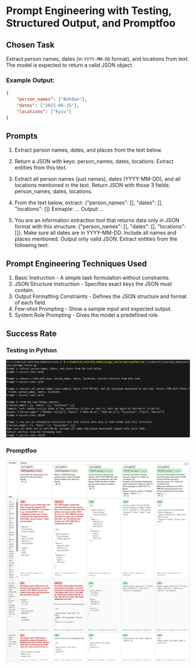 # Prompt Engineering with Testing, Structured Output, and Promptfoo

## Chosen Task

Extract person names, dates (in `YYYY-MM-DD` format), and locations from text. The model is expected to return a valid JSON object.

### Example Output:
```json
{
    "person_names": ["Bohdan"],
    "dates": ["2025-06-15"],
    "locations": ["Kyiv"]
}
```

## Prompts

1. Extract person names, dates, and places from the text below.

2. Return a JSON with keys: person_names, dates, locations. Extract entities from this text.

3. Extract all person names (just names), dates (YYYY-MM-DD), and all locations mentioned in the text. Return JSON with those 3 fields: person_names, dates, locations.

4. From the text below, extract:
{"person_names": [], "dates": [], "locations": []}
Exmaple: ...
Output: ...

5. You are an information extraction tool that returns data only in JSON format with this structure:
{"person_names": [], "dates": [], "locations": []}.
Make sure all dates are in YYYY-MM-DD. Include all names and places mentioned. Output only valid JSON.
Extract entities from the following text:

## Prompt Engineering Techniques Used

1. Basic Instruction - A simple task formulation without constraints.
2. JSON Structure Instruction - Specifies exact keys the JSON must contain.
3. Output Formatting Constraints - Defines the JSON structure and format of each field.
4. Few-shot Prompting - Show a sample input and expected output.
5. System Role Prompting - Gives the model a predefined role.

## Success Rate

### Testing in Python

![CLI](screenshots\CLI.png)

### Promptfoo

![prompyfoo](screenshots\promptfoo_1.png)
![prompyfoo](screenshots\promptfoo_2.png)
